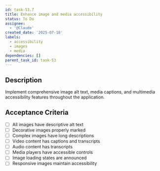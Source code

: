 ```yaml
---
id: task-53.7
title: Enhance image and media accessibility
status: To Do
assignee:
  - '@Claude'
created_date: '2025-07-18'
labels:
  - accessibility
  - images
  - media
dependencies: []
parent_task_id: task-53
---
```


## Description

Implement comprehensive image alt text, media captions, and multimedia accessibility features throughout the application.

## Acceptance Criteria

- [ ] All images have descriptive alt text
- [ ] Decorative images properly marked
- [ ] Complex images have long descriptions
- [ ] Video content has captions and transcripts
- [ ] Audio content has transcripts
- [ ] Media players have accessible controls
- [ ] Image loading states are announced
- [ ] Responsive images maintain accessibility
